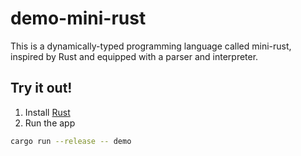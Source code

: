 # demo-mini-rust 

This is a dynamically-typed programming language called mini-rust, inspired by Rust and equipped with a parser and interpreter.

## Try it out!

1. Install [Rust](https://rustup.rs/)
2. Run the app
```bash
cargo run --release -- demo
```
